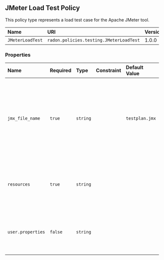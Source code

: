 ## JMeter Load Test Policy

This policy type represents a load test case for the Apache JMeter tool.

| Name | URI | Version | Derived From |
|:---- |:--- |:------- |:------------ |
| `JMeterLoadTest` | `radon.policies.testing.JMeterLoadTest` | 1.0.0 | `radon.policies.testing.LoadTest` |

### Properties

| Name | Required | Type | Constraint | Default Value | Description |
|:---- |:-------- |:---- |:---------- |:------------- |:----------- |
| `jmx_file_name` | `true` | `string` |   | `testplan.jmx` | The name of the test plan file (.jmx) inside the resources ZIP archive. If resources is a .jmx file itself, this property is ignored (default: testplan.jmx) |
| `resources` | `true` | `string` |  |  | Either a single test plan file (.jmx) or a ZIP archive containing all resources for the test. | 
| `user.properties` | `false` | `string` |   |   | Location and filename of a file with properties for the test plan (optional) |

